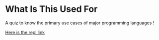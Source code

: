 # What Is This Used For

A quiz to know the primary use cases of major programming languages !

[Here is the repl link](https://repl.it/@GaneshKumar13/Do-You-Know-Me?embed=1&publish=true "What is this used for cli quiz app")
